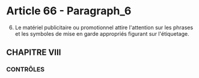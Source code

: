 # Article 66 - Paragraph_6

6. Le matériel publicitaire ou promotionnel attire l'attention sur les phrases et les symboles de mise en garde appropriés figurant sur l'étiquetage.

## CHAPITRE VIII
### CONTRÔLES